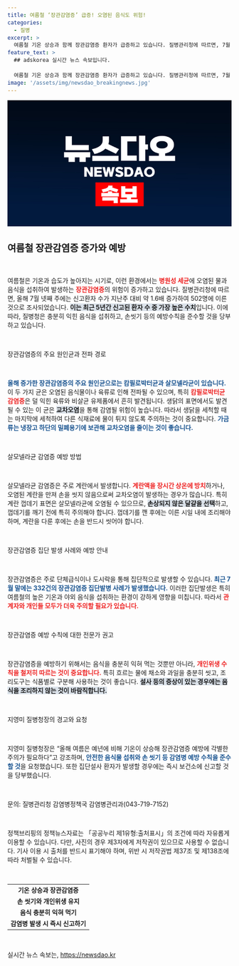 ```yaml
---
title: 여름철 ‘장관감염증’ 급증! 오염된 음식도 위험!
categories:
  - 질병
excerpt: >
  여름철 기온 상승과 함께 장관감염증 환자가 급증하고 있습니다. 질병관리청에 따르면, 7월 넷째 주 환자 수가 502명으로 5년 내 최고치를 기록했습니다. 안전한 식사 습관과 철저한 위생 관리가 필요한 시점입니다!
feature_text: >
  ## adskorea 실시간 뉴스 속보입니다.

  여름철 기온 상승과 함께 장관감염증 환자가 급증하고 있습니다. 질병관리청에 따르면, 7월 넷째 주 환자 수가 502명으로 5년 내 최고치를 기록했습니다. 안전한 식사 습관과 철저한 위생 관리가 필요한 시점입니다!
image: '/assets/img/newsdao_breakingnews.jpg'
---
```


<p><img src="/assets/img/newsdao_breakingnews.jpg" alt="adskorea 속보" /></p>

<h2 data-ke-size="size26">여름철 장관감염증 증가와 예방</h2>

<p data-ke-size="size16">&nbsp;</p>

<p>여름철은 기온과 습도가 높아지는 시기로, 이런 환경에서는 <b><span style="color: #ee2323;">병원성 세균</span></b>에 오염된 물과 음식을 섭취하여 발생하는 <b><span style="color: #ee2323;">장관감염증</span></b>의 위험이 증가하고 있습니다. 질병관리청에 따르면, 올해 7월 넷째 주에는 신고환자 수가 지난주 대비 약 1.6배 증가하여 502명에 이른 것으로 조사되었습니다. <b><span style="background-color: #21538527;">이는 최근 5년간 신고된 환자 수 중 가장 높은 수치</span></b>입니다. 이에 따라, 질병청은 충분히 익힌 음식을 섭취하고, 손씻기 등의 예방수칙을 준수할 것을 당부하고 있습니다.</p>

<p data-ke-size="size16">&nbsp;</p>

<p>장관감염증의 주요 원인균과 전파 경로</p>

<p data-ke-size="size16">&nbsp;</p>

<p><b><span style="color: #1a5490;">올해 증가한 장관감염증의 주요 원인균으로는 캄필로박터균과 살모넬라균이 있습니다.</span></b> 이 두 가지 균은 오염된 음식물이나 육류로 인해 전파될 수 있으며, 특히 <b><span style="color: #ee2323;">캄필로박터균 감염증</span></b>은 덜 익힌 육류와 비살균 유제품에서 흔히 발견됩니다. 생닭의 표면에서도 발견될 수 있는 이 균은 <b><span style="background-color: #21538527;">교차오염</span></b>을 통해 감염될 위험이 높습니다. 따라서 생닭을 세척할 때는 마지막에 세척하여 다른 식재료에 물이 튀지 않도록 주의하는 것이 중요합니다. <b><span style="color: #1a5490;">가금류는 냉장고 하단의 밀폐용기에 보관해 교차오염을 줄이는 것이 좋습니다.</span></b></p>

<p data-ke-size="size16">&nbsp;</p>

<p>살모넬라균 감염증 예방 방법</p>

<p data-ke-size="size16">&nbsp;</p>

<p>살모넬라균 감염증은 주로 계란에서 발생합니다. <b><span style="color: #ee2323;">계란액을 장시간 상온에 방치</span></b>하거나, 오염된 계란을 만져 손을 씻지 않음으로써 교차오염이 발생하는 경우가 많습니다. 특히 계란 껍데기 표면은 살모넬라균에 오염될 수 있으므로, <b><span style="background-color: #21538527;">손상되지 않은 달걀을 선택</span></b>하고, 껍데기를 깨기 전에 특히 주의해야 합니다. 껍데기를 깬 후에는 이른 시일 내에 조리해야 하며, 계란을 다룬 후에는 손을 반드시 씻어야 합니다.</p>

<p data-ke-size="size16">&nbsp;</p>

<p>장관감염증 집단 발생 사례와 예방 안내</p>

<p data-ke-size="size16">&nbsp;</p>

<p>장관감염증은 주로 단체급식이나 도시락을 통해 집단적으로 발생할 수 있습니다. <b><span style="color: #1a5490;">최근 7월 말에는 332건의 장관감염증 집단발병 사례가 발생했습니다.</span></b> 이러한 집단발생은 특히 여름철의 높은 기온과 야외 음식을 섭취하는 환경이 강하게 영향을 미칩니다. 따라서 <b><span style="color: #ee2323;">관계자와 개인들 모두가 더욱 주의할 필요가 있습니다.</span></b></p>

<p data-ke-size="size16">&nbsp;</p>

<p>장관감염증 예방 수칙에 대한 전문가 권고</p>

<p data-ke-size="size16">&nbsp;</p>

<p>장관감염증을 예방하기 위해서는 음식을 충분히 익혀 먹는 것뿐만 아니라, <b><span style="color: #ee2323;">개인위생 수칙을 철저히 따르는 것이 중요합니다.</span></b> 특히 흐르는 물에 채소와 과일을 충분히 씻고, 조리도구는 식품별로 구분해 사용하는 것이 좋습니다. <b><span style="background-color: #21538527;">설사 등의 증상이 있는 경우에는 음식을 조리하지 않는 것이 바람직합니다.</span></b></p>

<p data-ke-size="size16">&nbsp;</p>

<p>지영미 질병청장의 경고와 요청</p>

<p data-ke-size="size16">&nbsp;</p>

<p>지영미 질병청장은 “올해 여름은 예년에 비해 기온이 상승해 장관감염증 예방에 각별한 주의가 필요하다”고 강조하며, <b><span style="color: #1a5490;">안전한 음식물 섭취와 손 씻기 등 감염병 예방 수칙을 준수할 것</span></b>을 요청했습니다. 또한 집단설사 환자가 발생할 경우에는 즉시 보건소에 신고할 것을 당부했습니다. </p>

<p data-ke-size="size16">&nbsp;</p>

<p>문의: 질병관리청 감염병정책국 감염병관리과(043-719-7152)</p>

<p data-ke-size="size16">&nbsp;</p>

<p>정책브리핑의 정책뉴스자료는 「공공누리 제1유형:출처표시」의 조건에 따라 자유롭게 이용할 수 있습니다. 다만, 사진의 경우 제3자에게 저작권이 있으므로 사용할 수 없습니다. 기사 이용 시 출처를 반드시 표기해야 하며, 위반 시 저작권법 제37조 및 제138조에 따라 처벌될 수 있습니다. <p data-ke-size="size16">&nbsp;</p> <table> <tbody> <tr> <td style="text-align: center; height: 17px;"><b>기온 상승과 장관감염증</b></td></tr> <tr> <td style="text-align: center; height: 17px;"><b>손 씻기와 개인위생 유지</b></td></tr> <tr> <td style="text-align: center; height: 17px;"><b>음식 충분히 익혀 먹기</b></td></tr> <tr> <td style="text-align: center; height: 17px;"><b>감염병 발생 시 즉시 신고하기</b></td></tr> </tbody> </table> </p>

<p data-ke-size="size16">&nbsp;</p>
실시간 뉴스 속보는, <a href="https://newsdao.kr" rel="dofollow">https://newsdao.kr</a>


